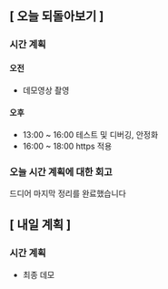 ## [ 오늘 되돌아보기 ]

### 시간 계획

#### 오전

- 데모영상 촬영

#### 오후

- 13:00 ~ 16:00 테스트 및 디버깅, 안정화
- 16:00 ~ 18:00 https 적용

### 오늘 시간 계획에 대한 회고

드디어 마지막 정리를 완료했습니다

## [ 내일 계획 ]

### 시간 계획

- 최종 데모
